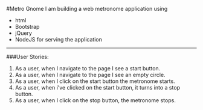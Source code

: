 #Metro Gnome
I am building a web metronome application using
  - html
  - Bootstrap
  - jQuery
  - NodeJS for serving the application

---

###User Stories:
1. As a user, when I navigate to the page I see a start button.
2. As a user, when I navigate to the page I see an empty circle.
3. As a user, when I click on the start button the metronome starts.
4. As a user, when i've clicked on the start button, it turns into a stop button.
5. As a user, when I click on the stop button, the metronome stops. 
